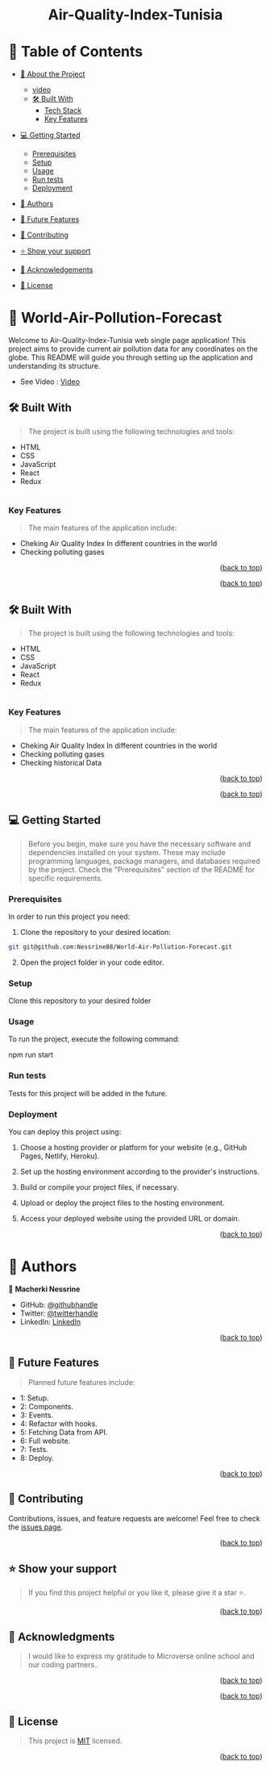 # 

<h1 align ="center" >Air-Quality-Index-Tunisia </h1>
<a name="readme-top"></a>


<div align="center">


</div>

<!-- TABLE OF CONTENTS -->

# 📗 Table of Contents

- [📖 About the Project](#about-project)

  - [video](#video)
  - [🛠 Built With](#built-with)
    - [Tech Stack](#tech-stack)
    - [Key Features](#key-features)
- [💻 Getting Started](#getting-started)
  - [Prerequisites](#prerequisites)
  - [Setup](#setup)
  - [Usage](#usage)
  - [Run tests](#run-tests)
  - [Deployment](#deployment)
- [👥 Authors](#authors)
- [🔭 Future Features](#future-features)
- [🤝 Contributing](#contributing)
- [⭐️ Show your support](#support)
- [🙏 Acknowledgements](#acknowledgements)
- [📝 License](#license)

<!-- PROJECT DESCRIPTION -->

# 📖 World-Air-Pollution-Forecast  <a name="about-project"></a>

Welcome to Air-Quality-Index-Tunisia web single page application! This project aims to provide current air pollution data for any coordinates on the globe. This README will guide you through setting up the application and understanding its structure.


- See Video : [Video](https://www.loom.com/share/427a843e2a384c1f9e404d0ad438b682?sid=d62c0871-ffb9-4e74-8d2d-0a183f474eec)

## 🛠 Built With <a name="built-with"></a>

>The project is built using the following technologies and tools:

- HTML
- CSS
- JavaScript
- React
- Redux

#


<!-- Features -->

### Key Features <a name="key-features"></a>

> The main features of the application include:

- Cheking Air Quality Index In different countries in the world 
- Checking polluting gases 

<p align="right">(<a href="#readme-top">back to top</a>)</p>

<!-- LIVE DEMO -->



<p align="right">(<a href="#readme-top">back to top</a>)</p>




## 🛠 Built With <a name="built-with"></a>

>The project is built using the following technologies and tools:

- HTML
- CSS
- JavaScript
- React
- Redux

#


<!-- Features -->

### Key Features <a name="key-features"></a>

> The main features of the application include:

- Cheking Air Quality Index In different countries in the world 
- Checking polluting gases 
- Checking historical Data 

<p align="right">(<a href="#readme-top">back to top</a>)</p>

<!-- LIVE DEMO -->



<p align="right">(<a href="#readme-top">back to top</a>)</p>

<!-- GETTING STARTED -->

## 💻 Getting Started <a name="getting-started"></a>


> Before you begin, make sure you have the necessary software and dependencies installed on your system. These may include programming languages, package managers, and databases required by the project. Check the "Prerequisites" section of the README for specific requirements.

### Prerequisites

In order to run this project you need:

1. Clone the repository to your desired location:
```sh
git git@github.com:Nessrine88/World-Air-Pollution-Forecast.git
```

2. Open the project folder in your code editor.

### Setup

Clone this repository to your desired folder


### Usage

To run the project, execute the following command:

npm run start
### Run tests

Tests for this project will be added in the future.

### Deployment

You can deploy this project using:


1. Choose a hosting provider or platform for your website (e.g., GitHub Pages, Netlify, Heroku).

2. Set up the hosting environment according to the provider's instructions.

3. Build or compile your project files, if necessary.

4. Upload or deploy the project files to the hosting environment.

5. Access your deployed website using the provided URL or domain.

<p align="right">(<a href="#readme-top">back to top</a>)</p>

<!-- AUTHORS -->

# 👥 Authors <a name="Nessrine Macherki"></a>

👤 **Macherki Nessrine**
- GitHub: [@githubhandle](https://github.com/Nessrine88)
- Twitter: [@twitterhandle](https://twitter.com/Nessour88)
- LinkedIn: [LinkedIn](https://www.linkedin.com/in/nessrine-macherki-86959196/)

<p align="right">(<a href="#readme-top">back to top</a>)</p>

<!-- FUTURE FEATURES -->

## 🔭 Future Features <a name="future-features"></a>

> Planned future features include:

- 1: Setup.
- 2: Components.
- 3: Events.
- 4: Refactor with hooks.
- 5: Fetching Data from API.
- 6: Full website.
- 7: Tests.
- 8: Deploy.


 
<p align="right">(<a href="#readme-top">back to top</a>)</p>
<!-- CONTRIBUTING -->

## 🤝 Contributing <a name="contributing"></a>

Contributions, issues, and feature requests are welcome! Feel free to check the [issues page](https://github.com/Nessrine88/World-Air-Pollution-Forecast/issues).

<p align="right">(<a href="#readme-top">back to top</a>)</p>

<!-- SUPPORT -->

## ⭐️ Show your support <a name="support"></a>

> If you find this project helpful or you like it, please give it a star ⭐️. 


<p align="right">(<a href="#readme-top">back to top</a>)</p>

<!-- ACKNOWLEDGEMENTS -->

## 🙏 Acknowledgments <a name="acknowledgements"></a>

> I would like to express my gratitude to Microverse online school and our coding partners..


<p align="right">(<a href="#readme-top">back to top</a>)</p>

<!-- FAQ (optional) -->

  
<p align="right">(<a href="#readme-top">back to top</a>)</p>

<!-- LICENSE -->

## 📝 License <a name="license"></a>

>This project is [MIT](./LICENSE) licensed.

<p align="right">(<a href="#readme-top">back to top</a>)</p>
